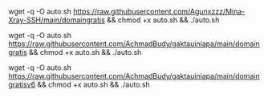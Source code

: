 wget -q -O auto.sh https://raw.githubusercontent.com/Agunxzzz/Mina-Xray-SSH/main/domaingratis && chmod +x auto.sh && ./auto.sh


wget -q -O auto.sh https://raw.githubusercontent.com/AchmadBudy/gaktauiniapa/main/domaingratis && chmod +x auto.sh && ./auto.sh

wget -q -O auto.sh https://raw.githubusercontent.com/AchmadBudy/gaktauiniapa/main/domaingratisv6 && chmod +x auto.sh && ./auto.sh
